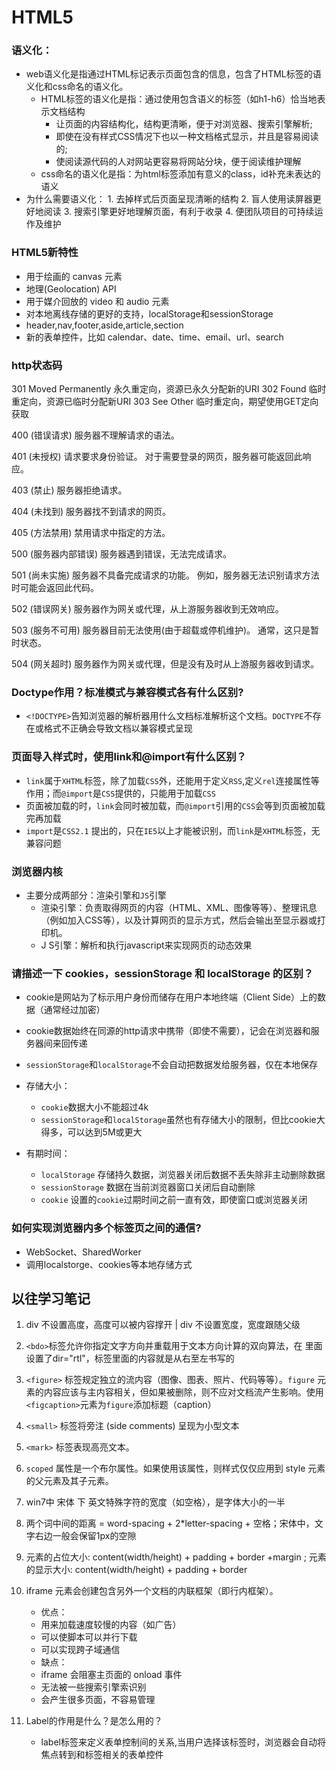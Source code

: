 # HTML5 #

### 语义化：
+	web语义化是指通过HTML标记表示页面包含的信息，包含了HTML标签的语义化和css命名的语义化。 
	-	HTML标签的语义化是指：通过使用包含语义的标签（如h1-h6）恰当地表示文档结构
		-	让页面的内容结构化，结构更清晰，便于对浏览器、搜索引擎解析;
		-   即使在没有样式CSS情况下也以一种文档格式显示，并且是容易阅读的; 
		-   使阅读源代码的人对网站更容易将网站分块，便于阅读维护理解
	-	css命名的语义化是指：为html标签添加有意义的class，id补充未表达的语义
+	 为什么需要语义化： 
	1.	去掉样式后页面呈现清晰的结构
	2.	盲人使用读屏器更好地阅读
	3.  搜索引擎更好地理解页面，有利于收录
	4.  便团队项目的可持续运作及维护
	
### HTML5新特性

-  用于绘画的 canvas 元素
-  地理(Geolocation) API
-  用于媒介回放的 video 和 audio 元素
-  对本地离线存储的更好的支持，localStorage和sessionStorage
-  header,nav,footer,aside,article,section
-  新的表单控件，比如 calendar、date、time、email、url、search

### http状态码

301 Moved Permanently 永久重定向，资源已永久分配新的URI
302 Found 临时重定向，资源已临时分配新URI
303 See Other 临时重定向，期望使用GET定向获取

400 (错误请求) 服务器不理解请求的语法。

401 (未授权) 请求要求身份验证。 对于需要登录的网页，服务器可能返回此响应。

403 (禁止) 服务器拒绝请求。

404 (未找到) 服务器找不到请求的网页。

405 (方法禁用) 禁用请求中指定的方法。

500 (服务器内部错误) 服务器遇到错误，无法完成请求。

501 (尚未实施) 服务器不具备完成请求的功能。 例如，服务器无法识别请求方法时可能会返回此代码。

502 (错误网关) 服务器作为网关或代理，从上游服务器收到无效响应。

503 (服务不可用) 服务器目前无法使用(由于超载或停机维护)。 通常，这只是暂时状态。

504 (网关超时) 服务器作为网关或代理，但是没有及时从上游服务器收到请求。

### Doctype作用？标准模式与兼容模式各有什么区别?

- 	`<!DOCTYPE>`告知浏览器的解析器用什么文档标准解析这个文档。`DOCTYPE`不存在或格式不正确会导致文档以兼容模式呈现

### 页面导入样式时，使用link和@import有什么区别？

- 	`link`属于`XHTML`标签，除了加载`CSS`外，还能用于定义`RSS`,定义`rel`连接属性等作用；而`@import`是`CSS`提供的，只能用于加载`CSS`
- 	页面被加载的时，`link`会同时被加载，而`@import`引用的`CSS`会等到页面被加载完再加载
- 	`import`是`CSS2.1` 提出的，只在`IE5`以上才能被识别，而`link`是`XHTML`标签，无兼容问题

### 浏览器内核
-	主要分成两部分：渲染引擎和`JS`引擎
	- 	渲染引擎：负责取得网页的内容（HTML、XML、图像等等）、整理讯息（例如加入CSS等），以及计算网页的显示方式，然后会输出至显示器或打印机。
	- J	S引擎：解析和执行javascript来实现网页的动态效果

### 请描述一下 cookies，sessionStorage 和 localStorage 的区别？
- 	cookie是网站为了标示用户身份而储存在用户本地终端（Client Side）上的数据（通常经过加密）
- 	cookie数据始终在同源的http请求中携带（即使不需要），记会在浏览器和服务器间来回传递
- 	`sessionStorage`和`localStorage`不会自动把数据发给服务器，仅在本地保存
- 	存储大小：
  	- 	`cookie`数据大小不能超过4k
  	- 	`sessionStorage`和`localStorage`虽然也有存储大小的限制，但比cookie大得多，可以达到5M或更大
  
- 	有期时间：
  	- 	`localStorage` 存储持久数据，浏览器关闭后数据不丢失除非主动删除数据
  	- 	`sessionStorage`  数据在当前浏览器窗口关闭后自动删除
  	- 	`cookie`  设置的`cookie`过期时间之前一直有效，即使窗口或浏览器关闭

### 如何实现浏览器内多个标签页之间的通信?
- 	WebSocket、SharedWorker
- 	调用localstorge、cookies等本地存储方式

 
## 以往学习笔记

1. div 不设置高度，高度可以被内容撑开 | div 不设置宽度，宽度跟随父级

2. `<bdo>`标签允许你指定文字方向并重载用于文本方向计算的双向算法，在<bdo> 里面设置了dir="rtl"，标签里面的内容就是从右至左书写的

3. `<figure>` 标签规定独立的流内容（图像、图表、照片、代码等等）。`figure` 元素的内容应该与主内容相关，但如果被删除，则不应对文档流产生影响。使用`<figcaption>`元素为`figure`添加标题（caption）

4. `<small>` 标签将旁注 (side comments) 呈现为小型文本

5. `<mark>` 标签表现高亮文本。

6. `scoped` 属性是一个布尔属性。如果使用该属性，则样式仅仅应用到 style 元素的父元素及其子元素。

7.  win7中 宋体 下 英文特殊字符的宽度（如空格），是字体大小的一半

8. 两个词中间的距离 = word-spacing + 2*letter-spacing + 空格；宋体中，文字右边一般会保留1px的空隙

9. 元素的占位大小: content(width/height) + padding + border +margin ;   元素的显示大小: content(width/height) + padding + border

10. iframe 元素会创建包含另外一个文档的内联框架（即行内框架）。
	+ 优点：
     - 用来加载速度较慢的内容（如广告）
     - 可以使脚本可以并行下载
     - 可以实现跨子域通信
     
	+ 缺点：
     - iframe 会阻塞主页面的 onload 事件
     - 无法被一些搜索引擎索识别
     - 会产生很多页面，不容易管理

11. Label的作用是什么？是怎么用的？
	- 	label标签来定义表单控制间的关系,当用户选择该标签时，浏览器会自动将焦点转到和标签相关的表单控件